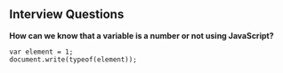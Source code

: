 ## Interview Questions

**How can we know that a variable is a number or not using JavaScript?**
```
var element = 1;
document.write(typeof(element));
```
